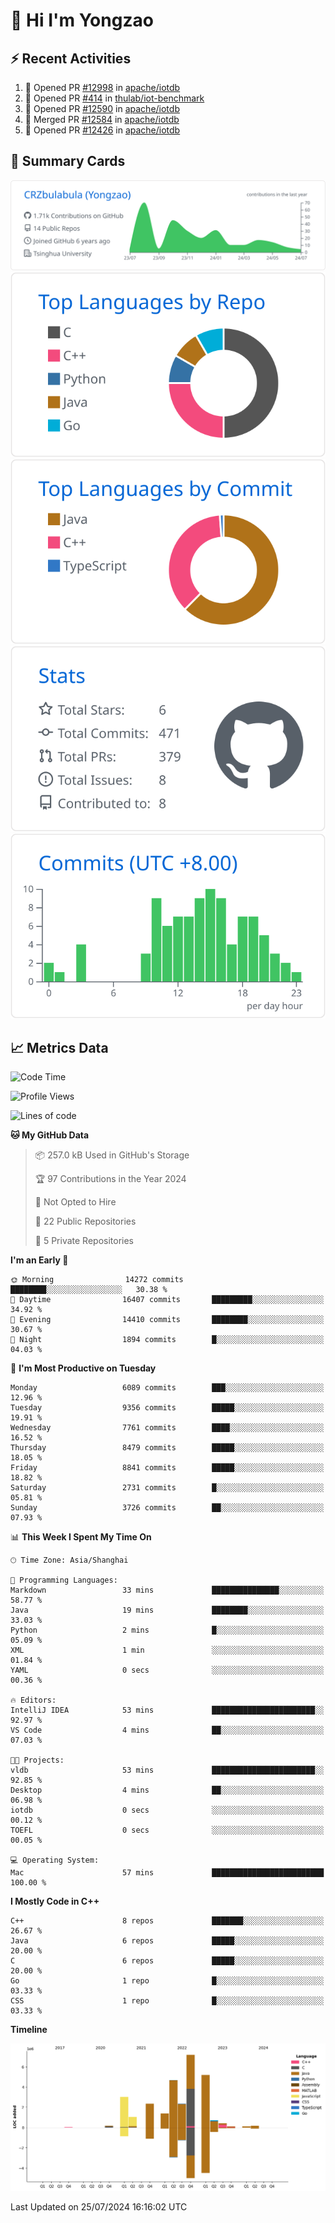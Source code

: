 # 👋 Hi I'm Yongzao

## ⚡ Recent Activities
<!--START_SECTION:activity-->
1. 💪 Opened PR [#12998](https://github.com/apache/iotdb/pull/12998) in [apache/iotdb](https://github.com/apache/iotdb)
2. 💪 Opened PR [#414](https://github.com/thulab/iot-benchmark/pull/414) in [thulab/iot-benchmark](https://github.com/thulab/iot-benchmark)
3. 💪 Opened PR [#12590](https://github.com/apache/iotdb/pull/12590) in [apache/iotdb](https://github.com/apache/iotdb)
4. 🎉 Merged PR [#12584](https://github.com/apache/iotdb/pull/12584) in [apache/iotdb](https://github.com/apache/iotdb)
5. 💪 Opened PR [#12426](https://github.com/apache/iotdb/pull/12426) in [apache/iotdb](https://github.com/apache/iotdb)
<!--END_SECTION:activity-->

## 🎑 Summary Cards

[![](https://raw.githubusercontent.com/CRZbulabula/CRZbulabula/main/profile-summary-card-output/github/0-profile-details.svg)](https://github.com/vn7n24fzkq/github-profile-summary-cards)
[![](https://raw.githubusercontent.com/CRZbulabula/CRZbulabula/main/profile-summary-card-output/github/1-repos-per-language.svg)](https://github.com/vn7n24fzkq/github-profile-summary-cards) [![](https://raw.githubusercontent.com/CRZbulabula/CRZbulabula/main/profile-summary-card-output/github/2-most-commit-language.svg)](https://github.com/vn7n24fzkq/github-profile-summary-cards)
[![](https://raw.githubusercontent.com/CRZbulabula/CRZbulabula/main/profile-summary-card-output/github/3-stats.svg)](https://github.com/vn7n24fzkq/github-profile-summary-cards) [![](https://raw.githubusercontent.com/CRZbulabula/CRZbulabula/main/profile-summary-card-output/github/4-productive-time.svg)](https://github.com/vn7n24fzkq/github-profile-summary-cards)

## 📈 Metrics Data

<!--START_SECTION:waka-->
![Code Time](http://img.shields.io/badge/Code%20Time-672%20hrs%2031%20mins-blue)

![Profile Views](http://img.shields.io/badge/Profile%20Views-4-blue)

![Lines of code](https://img.shields.io/badge/From%20Hello%20World%20I%27ve%20Written-28.8%20million%20lines%20of%20code-blue)

**🐱 My GitHub Data** 

> 📦 257.0 kB Used in GitHub's Storage 
 > 
> 🏆 97 Contributions in the Year 2024
 > 
> 🚫 Not Opted to Hire
 > 
> 📜 22 Public Repositories 
 > 
> 🔑 5 Private Repositories 
 > 
**I'm an Early 🐤** 

```text
🌞 Morning                14272 commits       ████████░░░░░░░░░░░░░░░░░   30.38 % 
🌆 Daytime                16407 commits       █████████░░░░░░░░░░░░░░░░   34.92 % 
🌃 Evening                14410 commits       ████████░░░░░░░░░░░░░░░░░   30.67 % 
🌙 Night                  1894 commits        █░░░░░░░░░░░░░░░░░░░░░░░░   04.03 % 
```
📅 **I'm Most Productive on Tuesday** 

```text
Monday                   6089 commits        ███░░░░░░░░░░░░░░░░░░░░░░   12.96 % 
Tuesday                  9356 commits        █████░░░░░░░░░░░░░░░░░░░░   19.91 % 
Wednesday                7761 commits        ████░░░░░░░░░░░░░░░░░░░░░   16.52 % 
Thursday                 8479 commits        █████░░░░░░░░░░░░░░░░░░░░   18.05 % 
Friday                   8841 commits        █████░░░░░░░░░░░░░░░░░░░░   18.82 % 
Saturday                 2731 commits        █░░░░░░░░░░░░░░░░░░░░░░░░   05.81 % 
Sunday                   3726 commits        ██░░░░░░░░░░░░░░░░░░░░░░░   07.93 % 
```


📊 **This Week I Spent My Time On** 

```text
🕑︎ Time Zone: Asia/Shanghai

💬 Programming Languages: 
Markdown                 33 mins             ███████████████░░░░░░░░░░   58.77 % 
Java                     19 mins             ████████░░░░░░░░░░░░░░░░░   33.03 % 
Python                   2 mins              █░░░░░░░░░░░░░░░░░░░░░░░░   05.09 % 
XML                      1 min               ░░░░░░░░░░░░░░░░░░░░░░░░░   01.84 % 
YAML                     0 secs              ░░░░░░░░░░░░░░░░░░░░░░░░░   00.36 % 

🔥 Editors: 
IntelliJ IDEA            53 mins             ███████████████████████░░   92.97 % 
VS Code                  4 mins              ██░░░░░░░░░░░░░░░░░░░░░░░   07.03 % 

🐱‍💻 Projects: 
vldb                     53 mins             ███████████████████████░░   92.85 % 
Desktop                  4 mins              ██░░░░░░░░░░░░░░░░░░░░░░░   06.98 % 
iotdb                    0 secs              ░░░░░░░░░░░░░░░░░░░░░░░░░   00.12 % 
TOEFL                    0 secs              ░░░░░░░░░░░░░░░░░░░░░░░░░   00.05 % 

💻 Operating System: 
Mac                      57 mins             █████████████████████████   100.00 % 
```

**I Mostly Code in C++** 

```text
C++                      8 repos             ███████░░░░░░░░░░░░░░░░░░   26.67 % 
Java                     6 repos             █████░░░░░░░░░░░░░░░░░░░░   20.00 % 
C                        6 repos             █████░░░░░░░░░░░░░░░░░░░░   20.00 % 
Go                       1 repo              █░░░░░░░░░░░░░░░░░░░░░░░░   03.33 % 
CSS                      1 repo              █░░░░░░░░░░░░░░░░░░░░░░░░   03.33 % 
```



**Timeline**

![Lines of Code chart](https://raw.githubusercontent.com/CRZbulabula/CRZbulabula/main/assets/bar_graph.png)


 Last Updated on 25/07/2024 16:16:02 UTC
<!--END_SECTION:waka-->


